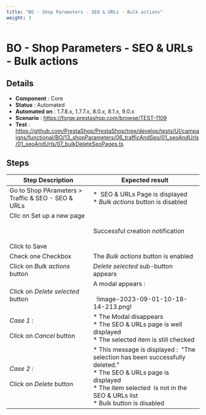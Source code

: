 ```yaml
---
title: "BO - Shop Parameters - SEO & URLs - Bulk actions"
weight: 3
---
```


# BO - Shop Parameters - SEO & URLs - Bulk actions
## Details
* **Component** : Core
* **Status** : Automated
* **Automated on** : 1.7.8.x, 1.7.7.x, 8.0.x, 8.1.x, 9.0.x
* **Scenario** : https://forge.prestashop.com/browse/TEST-1109
* **Test** : https://github.com/PrestaShop/PrestaShop/tree/develop/tests/UI/campaigns/functional/BO/13_shopParameters/06_trafficAndSeo/01_seoAndUrls/01_seoAndUrls/07_bulkDeleteSeoPages.ts

## Steps
| Step Description | Expected result |
| ----- | ----- |
| Go to Shop PArameters > Traffic & SEO - SEO & URLs | *  SEO & URLs Page is displayed<br> * *Bulk actions* button is disabled |
| Clic on Set up a new page<br><br> <br><br>Click to Save | Successful creation notification |
| Check one Checkbox | The *Bulk actions* button is enabled |
| Click on *Bulk actions* button | *Delete selected* sub-button appears |
| Click on *Delete selected* button | A modal appears :<br><br>  !image-2023-09-01-10-18-14-213.png! |
| *Case 1 :*<br><br>Click on *Cancel* button | * The Modal disappears<br> * The SEO & URLs page is well displayed<br> * The selected item is still checked |
| *Case 2 :*<br><br>Click on *Delete* button | * This message is displayed :  "The selection has been successfully deleted."<br> * The SEO & URLs page is displayed<br> * The item selected  is not in the SEO & URLs list<br> * Bulk button is disabled |
